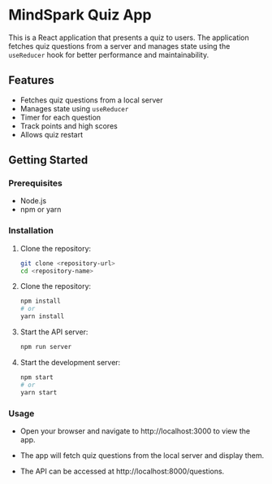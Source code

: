 # MindSpark Quiz App

This is a React application that presents a quiz to users. The application fetches quiz questions from a server and
manages state using the `useReducer` hook for better performance and maintainability.

## Features

- Fetches quiz questions from a local server
- Manages state using `useReducer`
- Timer for each question
- Track points and high scores
- Allows quiz restart

## Getting Started

### Prerequisites

- Node.js
- npm or yarn

### Installation

1. Clone the repository:
   ```bash
   git clone <repository-url>
   cd <repository-name>
2. Clone the repository:
   ```bash
   npm install
   # or
   yarn install
3. Start the API server:
   ```bash
   npm run server
4. Start the development server:
   ```bash
   npm start
   # or
   yarn start

### Usage

- Open your browser and navigate to http://localhost:3000 to view the app.

- The app will fetch quiz questions from the local server and display them.

- The API can be accessed at http://localhost:8000/questions.
